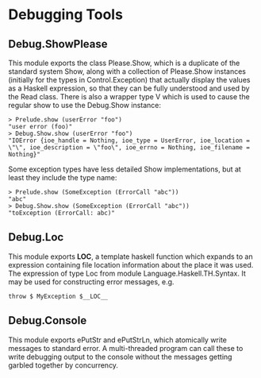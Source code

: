 Debugging Tools
===============

Debug.ShowPlease
-----------------

This module exports the class Please.Show, which is a duplicate of the
standard system Show, along with a collection of Please.Show instances
(initially for the types in Control.Exception) that actually display
the values as a Haskell expression, so that they can be fully
understood and used by the Read class.  There is also a wrapper type V
which is used to cause the regular show to use the Debug.Show instance:

    > Prelude.show (userError "foo")
    "user error (foo)"
    > Debug.Show.show (userError "foo")
    "IOError {ioe_handle = Nothing, ioe_type = UserError, ioe_location = \"\", ioe_description = \"foo\", ioe_errno = Nothing, ioe_filename = Nothing}"

Some exception types have less detailed Show implementations, but at
least they include the type name:

    > Prelude.show (SomeException (ErrorCall "abc"))
    "abc"
    > Debug.Show.show (SomeException (ErrorCall "abc"))
    "toException (ErrorCall: abc)"

Debug.Loc
---------

This module exports __LOC__, a template haskell function which expands
to an expression containing file location information about the place
it was used.  The expression of type Loc from module
Language.Haskell.TH.Syntax.  It may be used for constructing error
messages, e.g.

    throw $ MyException $__LOC__

Debug.Console
-------------
This module exports ePutStr and ePutStrLn, which atomically write
messages to standard error.  A multi-threaded program can call these
to write debugging output to the console without the messages getting
garbled together by concurrency.
